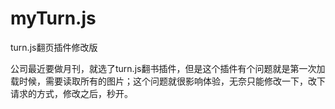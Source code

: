 # myTurn.js
turn.js翻页插件修改版

公司最近要做月刊，就选了turn.js翻书插件，但是这个插件有个问题就是第一次加载时候，需要读取所有的图片；这个问题就很影响体验，无奈只能修改一下，改下请求的方式，修改之后，秒开。
